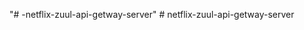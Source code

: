 "# -netflix-zuul-api-getway-server" 
#   n e t f l i x - z u u l - a p i - g e t w a y - s e r v e r  
 